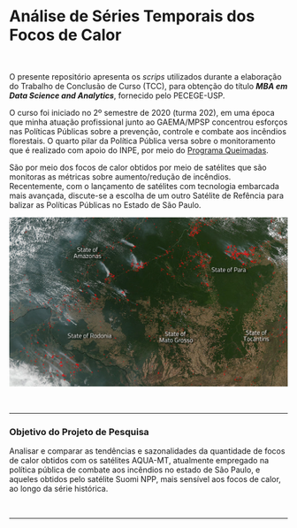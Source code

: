 # Análise de Séries Temporais dos Focos de Calor

<br>

O presente repositório apresenta os *scrips* utilizados durante a elaboração do Trabalho de Conclusão de Curso (TCC), para obtenção do título ***MBA em Data Science and Analytics***, fornecido pelo PECEGE-USP.

O curso foi iniciado no 2º semestre de 2020 (turma 202), em uma época que minha atuação profissional junto ao GAEMA/MPSP concentrou esforços nas Políticas Públicas sobre a prevenção, controle e combate aos incêndios florestais. O quarto pilar da Política Pública versa sobre o monitoramento que é realizado com apoio do INPE, por meio do [Programa Queimadas](https://queimadas.dgi.inpe.br/queimadas/portal).

São por meio dos focos de calor obtidos por meio de satélites que são monitoras as métricas sobre aumento/redução de incêndios. Recentemente, com o lançamento de satélites com tecnologia embarcada mais avançada, discute-se a escolha de um outro Satélite de Refência para balizar as Políticas Públicas no Estado de São Paulo.

![Focos](./imgs/focos.png)

<br>

-----

### Objetivo do Projeto de Pesquisa

Analisar e comparar as tendências e sazonalidades da quantidade de focos de calor obtidos com os satélites AQUA-MT, atualmente empregado na política pública de combate aos incêndios no estado de São Paulo, e aqueles obtidos pelo satélite Suomi NPP, mais sensível aos focos de calor, ao longo da série histórica.

<br>

----

